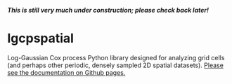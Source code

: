***This is still very much under construction; please check back later!***


# lgcpspatial

Log-Gaussian Cox process Python library designed for analyzing grid cells (and perhaps other periodic, densely sampled 2D spatial datasets).
[Please see the documentation on Github pages.](https://michaelerule.github.io/gcpspatial/lgcpspatial/docs/_build/html/index.html)
